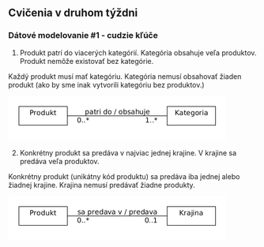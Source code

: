 ## Cvičenia v druhom týždni

### Dátové modelovanie #1 - cudzie kľúče

1. Produkt patrí do viacerých kategórií. Kategória obsahuje veľa produktov. Produkt nemôže existovať bez kategórie.

Každý produkt musí mať kategóriu. Kategória nemusí obsahovať žiaden produkt (ako by sme inak vytvorili kategóriu bez
produktov.)

![Cardinality product category](/labs/files/lab02/produkt_kategoria_kardinality.png "Kardinality pre produkt a kategoriu")


2. Konkrétny produkt sa predáva v najviac jednej krajine. V krajine sa predáva veľa produktov.

Konkrétny produkt (unikátny kód produktu) sa predáva iba jednej alebo žiadnej krajine. Krajina nemusí predávať žiadne
produkty.

![Cardinality product country](/labs/files/lab02/produkt_krajina_kardinality.png "Kardinality pre produkt a krajinu")

